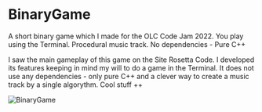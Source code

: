 # BinaryGame
A short binary game which I made for the OLC Code Jam 2022. You play using the Terminal. Procedural music track. No dependencies - Pure C++

I saw the main gameplay of this game on the Site Rosetta Code. I developed its features keeping in mind my will to do a game in the Terminal. It does not use any dependencies - only pure C++ and a clever way to create a music track by a single algorythm. Cool stuff ++

![BinaryGame](https://user-images.githubusercontent.com/17862708/212744758-08c8743c-dcdf-4faf-9b3e-2171c0f4e0b6.png)
